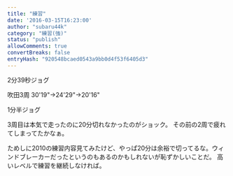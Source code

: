 ```yaml
---
title: "練習"
date: '2016-03-15T16:23:00'
author: "subaru44k"
category: "練習(強)"
status: "publish"
allowComments: true
convertBreaks: false
entryHash: "920548bcaed0543a9bb0d4f53f6405d3"
---
```

2分39秒ジョグ

吹田3周
30'19"→24'29"→20'16"

1分半ジョグ

3周目は本気で走ったのに20分切れなかったのがショック。
その前の2周で疲れてしまってたかなぁ。

ためしに2010の練習内容見てみたけど、やっぱ20分は余裕で切ってるな。ウィンドブレーカーだったというのもあるのかもしれないが恥ずかしいことだ。
高いレベルで練習を継続しなければ。
